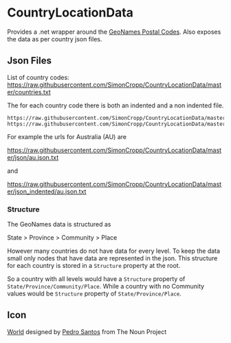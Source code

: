 # CountryLocationData

Provides a .net wrapper around the [GeoNames Postal Codes](https://www.geonames.org/postal-codes/). Also exposes the data as per country json files.


## Json Files

List of country codes: https://raw.githubusercontent.com/SimonCropp/CountryLocationData/master/countries.txt

The for each country code there is both an indented and a non indented file.

```
https://raw.githubusercontent.com/SimonCropp/CountryLocationData/master/json/[CountryCode].json.txt
https://raw.githubusercontent.com/SimonCropp/CountryLocationData/master/json_indented/[CountryCode].json.txt
```

For example the urls for Australia (AU) are 

https://raw.githubusercontent.com/SimonCropp/CountryLocationData/master/json/au.json.txt

and

https://raw.githubusercontent.com/SimonCropp/CountryLocationData/master/json_indented/au.json.txt


### Structure 

The GeoNames data is structured as

State > Province > Community > Place

However many countries do not have data for every level. To keep the data small only nodes that have data are represented in the json. This structure for each country is stored in a `Structure` property at the root.

So a country with all levels would have a `Structure` property of `State/Province/Community/Place`. While a country with no Community values would be `Structure` property of `State/Province/Place`.


## Icon

<a href="https://thenounproject.com/term/world/956116/" target="_blank">World</a> designed by <a href="https://thenounproject.com/pedrosantospt3" target="_blank">Pedro Santos</a> from The Noun Project